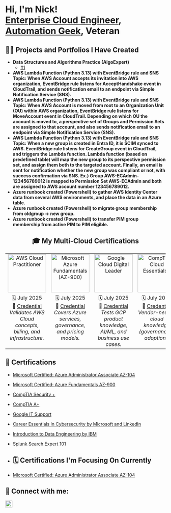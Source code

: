<h1>Hi, I'm Nick! <br/><a href="https://github.com/techwithnick">Enterprise Cloud Engineer</a>, <a href="https://www.linkedin.com/in/belsitonicholas/">Automation Geek</a>, <a>Veteran</a></h1>

<h2>👨‍💻 Projects and Portfolios I Have Created</h2>

- <b>Data Structures and Algorithms Practice (AlgoExpert)</b>
  - [#1](https://github.com/)
- <b>AWS Lambda Function (Python 3.13) with EventBridge rule and SNS Topic: When AWS Account accepts its invitation into AWS organization, EventBridge rule listens for AcceptHandshake event in CloudTrail, and sends notification email to an endpoint via Simple Notification Service (SNS).</b>
- <b>AWS Lambda Function (Python 3.13) with EventBridge rule and SNS Topic: When AWS Account is moved from root to an Organization Unit (OU) within AWS organization, EventBridge rule listens for MoveAccount event in CloudTrail. Depending on which OU the account is moved to, a perspective set of Groups and Permission Sets are assigned to that account, and also sends notification email to an endpoint via Simple Notification Service (SNS).</b>
- <b>AWS Lambda Function (Python 3.13) with EventBridge rule and SNS Topic: When a new group is created in Entra ID, it is SCIM synced to AWS. EventBridge rule listens for CreateGroup event in CloudTrail, and triggers the Lambda function. Lambda function (based on predefined table) will map the new group to its perspective permission set, and assign them both to the targeted account. Finally, an email is sent for notification whether the new group was compliant or not, with success confirmation via SNS. Ex.) Group AWS-ECAdmin-123456789012 is mapped to Permission Set AWS-ECAdmin and both are assigned to AWS account number 123456789012.</b>
- <b>Azure runbook created (Powershell) to gather AWS Identity Center data from several AWS environments, and place the data in an Azure table.</b>
- <b>Azure runbook created (Powershell) to migrate group membership from oldgroup -> new group.</b>
- <b>Azure runbook created (Powershell) to transfer PIM group membership from active PIM to PIM eligible.</b>

<!-- Cloud Fundamentals Certifications -->
<h2 align="center">🎓 My Multi-Cloud Certifications</h2>

<div align="center">
  <table style="width:100%; table-layout:fixed;">
    <colgroup>
      <col style="width:16.66%">
      <col style="width:16.66%">
      <col style="width:16.66%">
      <col style="width:16.66%">
      <col style="width:16.66%">
      <col style="width:16.66%">
    </colgroup>
    <tr>
      <!-- Icon Row -->
      <td align="center">
        <a href="https://www.credly.com/badges/39dc7ebd-4c71-4b7b-87a2-d2522dbd24fd/public_url">
          <img src="./badges/aws-cloud-practitioner.png" alt="AWS Cloud Practitioner" style="width:120px; max-width:100%; height:auto;" />
        </a>
      </td>
      <td align="center">
        <a href="https://learn.microsoft.com/en-us/credentials/certifications/azure-fundamentals/?practice-assessment-type=certification">
          <img src="./badges/azure-az900.png" alt="Microsoft Azure Fundamentals (AZ-900)" style="width:120px; max-width:100%; height:auto;" />
        </a>
      </td>
      <td align="center">
        <a href="https://www.credly.com/badges/47d30a2e-4695-4a34-ae8e-46739c3bcd27/public_url">
          <img src="./badges/cloud-digital-leader.png" alt="Google Cloud Digital Leader" style="width:120px; max-width:100%; height:auto;" />
        </a>
      </td>
      <td align="center">
        <a href="https://www.credly.com/badges/9bf9fc83-69c6-4d69-8230-49b0cf51a22b/public_url">
          <img src="./badges/comptia-cloud-essentials.png" alt="CompTIA Cloud Essentials+" style="width:120px; max-width:100%; height:auto;" />
        </a>
      </td>
      <td align="center">
        <a href="https://catalog-education.oracle.com/ords/certview/sharebadge?id=9F23EA9CDABD0403F2F461CCAE25400C9A6CA4C8B5529CF1E5AB80E75BB3C0FC">
          <img src="./badges/Oracle Cloud Infrastructure 2025 Certified Foundations Associate.png" alt="Oracle OCI 2025 Foundations Associate" style="width:120px; max-width:100%; height:auto;" />
        </a>
      </td>
      <!-- IBM SkillsBuild - Cloud Computing Fundamentals -->
      <td align="center">
        <a href="https://www.credly.com/badges/1026c5d5-31f6-4588-aac8-8f3f851263cd/public_url">
          <img src="./badges/cloud-computing-fundamentals.png" alt="IBM SkillsBuild: Cloud Computing Fundamentals" style="width:120px; max-width:100%; height:auto;" />
        </a>
      </td>
    </tr>
    <tr>
      <!-- Text Row -->
      <td align="center" valign="top">
        🗓️ July 2025 <br/>
        🔗 <a href="https://www.credly.com/badges/39dc7ebd-4c71-4b7b-87a2-d2522dbd24fd/public_url">Credential</a><br/>
        <em>Validates AWS Cloud concepts, billing, and infrastructure.</em>
      </td>
      <td align="center" valign="top">
        🗓️ July 2025 <br/>
        🔗 <a href="https://learn.microsoft.com/en-us/credentials/certifications/azure-fundamentals/?practice-assessment-type=certification">Credential</a><br/>
        <em>Covers Azure services, governance, and pricing models.</em>
      </td>
      <td align="center" valign="top">
        🗓️ July 2025 <br/>
        🔗 <a href="https://www.credly.com/badges/47d30a2e-4695-4a34-ae8e-46739c3bcd27/public_url">Credential</a><br/>
        <em>Tests GCP product knowledge, AI/ML, and business use cases.</em>
      </td>
      <td align="center" valign="top">
        🗓️ July 2025 <br/>
        🔗 <a href="https://www.credly.com/badges/9bf9fc83-69c6-4d69-8230-49b0cf51a22b/public_url">Credential</a><br/>
        <em>Vendor-neutral cloud knowledge (governance & adoption).</em>
      </td>
      <td align="center" valign="top">
        🗓️ August 2025 <br/>
        🔗 <a href="https://catalog-education.oracle.com/ords/certview/sharebadge?id=9F23EA9CDABD0403F2F461CCAE25400C9A6CA4C8B5529CF1E5AB80E75BB3C0FC">Credential</a><br/>
        <em>OCI services, security, networking, and pricing basics.</em>
      </td>
      <td align="center" valign="top">
        🗓️ September 2025 <br/>
        🔗 <a href="https://www.credly.com/badges/1026c5d5-31f6-4588-aac8-8f3f851263cd/public_url">Credential</a><br/>
        <em>IaaS/PaaS/SaaS, compute, storage, networking & security.</em>
      </td>
    </tr>
  </table>
</div>

<h2>🎉 Certifications</h2>

- [Microsoft Certified: Azure Administrator Associate AZ-104](https://www.youtube.com/)
- [Microsoft Certified: Azure Fundamentals AZ-900](https://www.youtube.com/)
- [CompTIA Security +](https://www.youtube.com/)
- [CompTIA A+](https://www.youtube.com/)
- [Google IT Support](https://www.youtube.com/)
- [Career Essentials in Cybersecurity by Microsoft and LinkedIn](https://www.youtube.com/)
- [Introduction to Data Engineering by IBM](https://www.youtube.com/)
- [Splunk Search Expert 101](https://www.youtube.com/)

- <h2>🗓️ Certifications I'm Focusing On Currently</h2>

- [Microsoft Certified: Azure Administrator Associate AZ-104](https://www.youtube.com/)

<h2> 🤳 Connect with me:</h2>

[<img align="left" alt="NicholasBelsito | LinkedIn" width="22px" src="https://cdn.jsdelivr.net/npm/simple-icons@v3/icons/linkedin.svg" />][linkedin]

[linkedin]: https://linkedin.com/in/belsitonicholas

<!--
**techwithnick/techwithnick** is a ✨ _special_ ✨ repository because its `README.md` (this file) appears on your GitHub profile.

Here are some ideas to get you started:

- 🔭 I’m currently working on ...
- 🌱 I’m currently learning ...
- 👯 I’m looking to collaborate on ...
- 🤔 I’m looking for help with ...
- 💬 Ask me about ...
- 📫 How to reach me: ...
- 😄 Pronouns: ...
- ⚡ Fun fact: ...
-->
